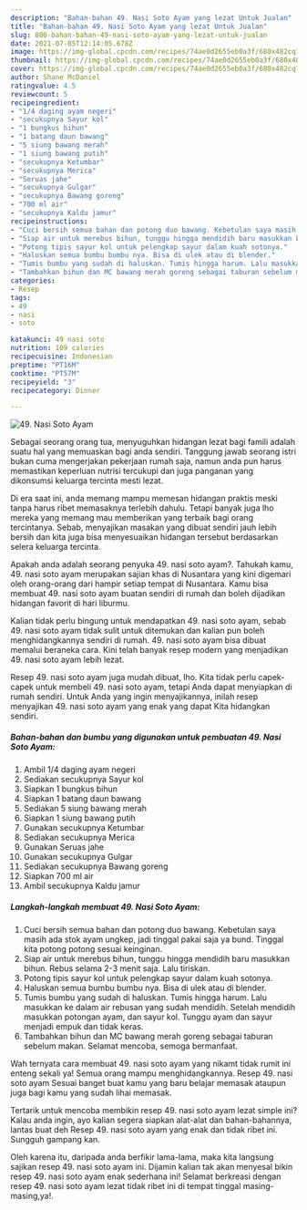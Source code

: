 ```yaml
---
description: "Bahan-bahan 49. Nasi Soto Ayam yang lezat Untuk Jualan"
title: "Bahan-bahan 49. Nasi Soto Ayam yang lezat Untuk Jualan"
slug: 800-bahan-bahan-49-nasi-soto-ayam-yang-lezat-untuk-jualan
date: 2021-07-05T12:14:05.678Z
image: https://img-global.cpcdn.com/recipes/74ae0d2655eb0a3f/680x482cq70/49-nasi-soto-ayam-foto-resep-utama.jpg
thumbnail: https://img-global.cpcdn.com/recipes/74ae0d2655eb0a3f/680x482cq70/49-nasi-soto-ayam-foto-resep-utama.jpg
cover: https://img-global.cpcdn.com/recipes/74ae0d2655eb0a3f/680x482cq70/49-nasi-soto-ayam-foto-resep-utama.jpg
author: Shane McDaniel
ratingvalue: 4.5
reviewcount: 5
recipeingredient:
- "1/4 daging ayam negeri"
- "secukupnya Sayur kol"
- "1 bungkus bihun"
- "1 batang daun bawang"
- "5 siung bawang merah"
- "1 siung bawang putih"
- "secukupnya Ketumbar"
- "secukupnya Merica"
- "Seruas jahe"
- "secukupnya Gulgar"
- "secukupnya Bawang goreng"
- "700 ml air"
- "secukupnya Kaldu jamur"
recipeinstructions:
- "Cuci bersih semua bahan dan potong duo bawang. Kebetulan saya masih ada stok ayam ungkep, jadi tinggal pakai saja ya bund. Tinggal kita potong potong sesuai keinginan."
- "Siap air untuk merebus bihun, tunggu hingga mendidih baru masukkan bihun. Rebus selama 2-3 menit saja. Lalu tiriskan."
- "Potong tipis sayur kol untuk pelengkap sayur dalam kuah sotonya."
- "Haluskan semua bumbu bumbu nya. Bisa di ulek atau di blender."
- "Tumis bumbu yang sudah di haluskan. Tumis hingga harum. Lalu masukkan ke dalam air rebusan yang sudah mendidih. Setelah mendidih masukkan potongan ayam, dan sayur kol. Tunggu ayam dan sayur menjadi empuk dan tidak keras."
- "Tambahkan bihun dan MC bawang merah goreng sebagai taburan sebelum makan. Selamat mencoba, semoga bermanfaat."
categories:
- Resep
tags:
- 49
- nasi
- soto

katakunci: 49 nasi soto 
nutrition: 109 calories
recipecuisine: Indonesian
preptime: "PT16M"
cooktime: "PT57M"
recipeyield: "3"
recipecategory: Dinner

---
```



![49. Nasi Soto Ayam](https://img-global.cpcdn.com/recipes/74ae0d2655eb0a3f/680x482cq70/49-nasi-soto-ayam-foto-resep-utama.jpg)

Sebagai seorang orang tua, menyuguhkan hidangan lezat bagi famili adalah suatu hal yang memuaskan bagi anda sendiri. Tanggung jawab seorang istri bukan cuma mengerjakan pekerjaan rumah saja, namun anda pun harus memastikan keperluan nutrisi tercukupi dan juga panganan yang dikonsumsi keluarga tercinta mesti lezat.

Di era  saat ini, anda memang mampu memesan hidangan praktis meski tanpa harus ribet memasaknya terlebih dahulu. Tetapi banyak juga lho mereka yang memang mau memberikan yang terbaik bagi orang tercintanya. Sebab, menyajikan masakan yang dibuat sendiri jauh lebih bersih dan kita juga bisa menyesuaikan hidangan tersebut berdasarkan selera keluarga tercinta. 



Apakah anda adalah seorang penyuka 49. nasi soto ayam?. Tahukah kamu, 49. nasi soto ayam merupakan sajian khas di Nusantara yang kini digemari oleh orang-orang dari hampir setiap tempat di Nusantara. Kamu bisa membuat 49. nasi soto ayam buatan sendiri di rumah dan boleh dijadikan hidangan favorit di hari liburmu.

Kalian tidak perlu bingung untuk mendapatkan 49. nasi soto ayam, sebab 49. nasi soto ayam tidak sulit untuk ditemukan dan kalian pun boleh menghidangkannya sendiri di rumah. 49. nasi soto ayam bisa dibuat memalui beraneka cara. Kini telah banyak resep modern yang menjadikan 49. nasi soto ayam lebih lezat.

Resep 49. nasi soto ayam juga mudah dibuat, lho. Kita tidak perlu capek-capek untuk membeli 49. nasi soto ayam, tetapi Anda dapat menyiapkan di rumah sendiri. Untuk Anda yang ingin menyajikannya, inilah resep menyajikan 49. nasi soto ayam yang enak yang dapat Kita hidangkan sendiri.

<!--inarticleads1-->

##### Bahan-bahan dan bumbu yang digunakan untuk pembuatan 49. Nasi Soto Ayam:

1. Ambil 1/4 daging ayam negeri
1. Sediakan secukupnya Sayur kol
1. Siapkan 1 bungkus bihun
1. Siapkan 1 batang daun bawang
1. Sediakan 5 siung bawang merah
1. Siapkan 1 siung bawang putih
1. Gunakan secukupnya Ketumbar
1. Sediakan secukupnya Merica
1. Gunakan Seruas jahe
1. Gunakan secukupnya Gulgar
1. Sediakan secukupnya Bawang goreng
1. Siapkan 700 ml air
1. Ambil secukupnya Kaldu jamur




<!--inarticleads2-->

##### Langkah-langkah membuat 49. Nasi Soto Ayam:

1. Cuci bersih semua bahan dan potong duo bawang. Kebetulan saya masih ada stok ayam ungkep, jadi tinggal pakai saja ya bund. Tinggal kita potong potong sesuai keinginan.
1. Siap air untuk merebus bihun, tunggu hingga mendidih baru masukkan bihun. Rebus selama 2-3 menit saja. Lalu tiriskan.
1. Potong tipis sayur kol untuk pelengkap sayur dalam kuah sotonya.
1. Haluskan semua bumbu bumbu nya. Bisa di ulek atau di blender.
1. Tumis bumbu yang sudah di haluskan. Tumis hingga harum. Lalu masukkan ke dalam air rebusan yang sudah mendidih. Setelah mendidih masukkan potongan ayam, dan sayur kol. Tunggu ayam dan sayur menjadi empuk dan tidak keras.
1. Tambahkan bihun dan MC bawang merah goreng sebagai taburan sebelum makan. Selamat mencoba, semoga bermanfaat.




Wah ternyata cara membuat 49. nasi soto ayam yang nikamt tidak rumit ini enteng sekali ya! Semua orang mampu menghidangkannya. Resep 49. nasi soto ayam Sesuai banget buat kamu yang baru belajar memasak ataupun juga bagi kamu yang sudah lihai memasak.

Tertarik untuk mencoba membikin resep 49. nasi soto ayam lezat simple ini? Kalau anda ingin, ayo kalian segera siapkan alat-alat dan bahan-bahannya, lantas buat deh Resep 49. nasi soto ayam yang enak dan tidak ribet ini. Sungguh gampang kan. 

Oleh karena itu, daripada anda berfikir lama-lama, maka kita langsung sajikan resep 49. nasi soto ayam ini. Dijamin kalian tak akan menyesal bikin resep 49. nasi soto ayam enak sederhana ini! Selamat berkreasi dengan resep 49. nasi soto ayam lezat tidak ribet ini di tempat tinggal masing-masing,ya!.

